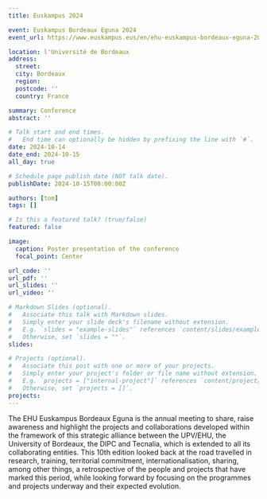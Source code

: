```yaml
---
title: Euskampus 2024

event: Euskampus Bordeaux Eguna 2024
event_url: https://www.euskampus.eus/en/ehu-euskampus-bordeaux-eguna-2024

location: l'Université de Bordeaux
address:
  street:
  city: Bordeaux
  region:
  postcode: ''
  country: France

summary: Conference
abstract: ''

# Talk start and end times.
#   End time can optionally be hidden by prefixing the line with `#`.
date: 2024-10-14
date_end: 2024-10-15
all_day: true

# Schedule page publish date (NOT talk date).
publishDate: 2024-10-15T00:00:00Z

authors: [tom]
tags: []

# Is this a featured talk? (true/false)
featured: false

image:
  caption: Poster presentation of the conference
  focal_point: Center

url_code: ''
url_pdf: ''
url_slides: ''
url_video: ''

# Markdown Slides (optional).
#   Associate this talk with Markdown slides.
#   Simply enter your slide deck's filename without extension.
#   E.g. `slides = "example-slides"` references `content/slides/example-slides.md`.
#   Otherwise, set `slides = ""`.
slides:

# Projects (optional).
#   Associate this post with one or more of your projects.
#   Simply enter your project's folder or file name without extension.
#   E.g. `projects = ["internal-project"]` references `content/project/deep-learning/index.md`.
#   Otherwise, set `projects = []`.
projects:
---
```


The EHU Euskampus Bordeaux Eguna is the annual meeting to share, raise awareness and highlight the projects and collaborations developed within the framework of this strategic alliance between the UPV/EHU, the University of Bordeaux, the DIPC and Tecnalia, which is extended to all its collaborating entities. This 10th edition looked back at the road travelled in research, training, territorial commitment, internationalisation, sharing, among other things, a retrospective of the people and projects that have marked this period, while looking forward by focusing on the programmes and projects underway and their expected evolution.
